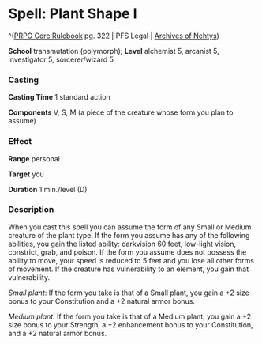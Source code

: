 # Spell: Plant Shape I

^([PRPG Core Rulebook][ss-plant-shape-i] pg. 322 | PFS Legal | [Archives of Nehtys][sn-plant-shape-i])

**School** transmutation (polymorph); **Level** alchemist 5, arcanist 5, investigator 5, sorcerer/wizard 5

### Casting

**Casting Time** 1 standard action  

**Components** V, S, M (a piece of the creature whose form you plan to assume)

### Effect

**Range** personal  

**Target** you  

**Duration** 1 min./level (D)

### Description

When you cast this spell you can assume the form of any Small or Medium creature of the plant type. If the form you assume has any of the following abilities, you gain the listed ability: darkvision 60 feet, low-light vision, constrict, grab, and poison. If the form you assume does not possess the ability to move, your speed is reduced to 5 feet and you lose all other forms of movement. If the creature has vulnerability to an element, you gain that vulnerability.  

_Small plant_: If the form you take is that of a Small plant, you gain a +2 size bonus to your Constitution and a +2 natural armor bonus.  

_Medium plant_: If the form you take is that of a Medium plant, you gain a +2 size bonus to your Strength, a +2 enhancement bonus to your Constitution, and a +2 natural armor bonus.

[ss-plant-shape-i]: http://paizo.com/pathfinderRPG/v57
[sn-plant-shape-i]: http://www.archivesofnethys.com/SpellDisplay.aspx?ItemName=Plant%20Shape%20I
